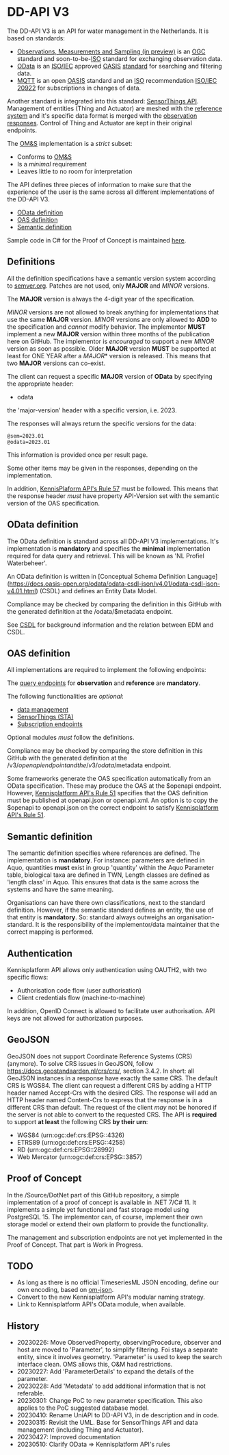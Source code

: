 # DD-API V3

The DD-API V3 is an API for water management in the Netherlands. 
It is based on standards:

- [Observations, Measurements and Sampling (in preview)](https://github.com/opengeospatial/om-swg) is an [OGC](https://www.ogc.org/) standard and soon-to-be-[ISO](https://www.iso.org/home.html) standard for exchanging observation data.
- [OData](https://odata.org) is an [ISO/IEC]() approved [OASIS](https://www.oasis-open.org/committees/tc_home.php?wg_abbrev=odata) [standard](https://standards.iso.org/ittf/PubliclyAvailableStandards/c069208_ISO_IEC_20802-1_2016.zip) for searching and filtering data.
- [MQTT](https://mqtt.org/) is an open [OASIS](https://www.oasis-open.org/committees/tc_home.php?wg_abbrev=odata) standard and an [ISO](https://www.iso.org/home.html) recommendation [ISO/IEC 20922](https://www.iso.org/standard/69466.html#:~:text=ISO%2FIEC%2020922%3A2016%20is%20a%20Client%20Server%20publish%2Fsubscribe%20messaging,designed%20so%20as%20to%20be%20easy%20to%20implement.) for subscriptions in changes of data.

Another standard is integrated into this standard: [SensorThings API](http://opengeospatial.github.io/e-learning/sta/text/main.html#:~:text=The%20SensorThings%20API%20allows%20for%20the%20access%20and,of%20being%20identified%20and%20integrated%20into%20communication%20networks.).
Management of entities (Thing and Actuator) are meshed with the [reference system](/required/reference.md) and it's specific data format is merged with the [observation responses](/Schemas/observation-schema.json).
Control of Thing and Actuator are kept in their original endpoints.

The [OM&S](https://github.com/opengeospatial/om-swg) implementation is a *strict* subset:

- Conforms to [OM&S](https://github.com/opengeospatial/om-swg)
- Is a *minimal* requirement
- Leaves little to no room for interpretation

The API defines three pieces of information to make sure that the experience of the user is the same across all 
different implementations of the DD-API V3.

- [OData definition](#odata-definition)
- [OAS definition](#oas-definition)
- [Semantic definition](#semantic-definition)

Sample code in C# for the Proof of Concept is maintained [here](https://github.com/DigitaleDeltaOrg/dd-api-v3-CSharp).

## Definitions

All the definition specifications have a semantic version system according to [semver.org](https://semver.org/).
Patches are not used, only **MAJOR** and *MINOR* versions.

The **MAJOR** version is always the 4-digit year of the specification.

*MINOR* versions are not allowed to break anything for implementations that use the same **MAJOR** version.
*MINOR* versions are only allowed to **ADD** to the specification and *cannot* modify behavior.
The implementor **MUST** implement a new **MAJOR** version within three months of the publication here on GitHub.
The implementor is *encouraged* to support a new *MINOR* version as soon as possible.
Older **MAJOR** version **MUST** be supported at least for ONE YEAR after a *MAJOR** version is released.
This means that two **MAJOR** versions can co-exist.

The client can request a specific **MAJOR** version of **OData** by specifying the appropriate header:

- odata

the 'major-version' header with a specific version, i.e. 2023.

The responses will always return the specific versions for the data:

```
@sem=2023.01
@odata=2023.01
```

This information is provided once per result page.

Some other items may be given in the responses, depending on the implementation.

In addition, [KennisPlaform API's Rule 57](https://publicatie.centrumvoorstandaarden.nl/api/adr/#api-57) must be followed.
This means that the response header *must* have property API-Version set with the semantic version of the OAS specification.

## OData definition

The OData definition is standard across all DD-API V3 implementations. It's implementation is **mandatory** 
and specifies the **minimal** implementation required for data query and retrieval.
This will be known as 'NL Profiel Waterbeheer'.

An OData definition is written in [Conceptual Schema Definition Language]
(https://docs.oasis-open.org/odata/odata-csdl-json/v4.01/odata-csdl-json-v4.01.html) (CSDL)
and defines an Entity Data Model.

Compliance may be checked by comparing the definition in this GitHub with the generated definition 
at the /odata/$metadata endpoint.

See [CSDL](https://docs.oasis-open.org/odata/odata-csdl-json/v4.01/odata-csdl-json-v4.01.html) for background 
information and the relation between EDM and CSDL.

## OAS definition

All implementations are required to implement the following endpoints:

The [query endpoints](required/query.md) for **observation** and **reference** are **mandatory**.

The following functionalities are *optional*:
- [data management](optional/data-management.md)
- [SensorThings (STA)](optional/sensorthings.md)
- [Subscription endpoints](optional/subscriptions.md)

Optional modules *must* follow the definitions.

Compliance may be checked by comparing the store definition in this GitHub with the generated definition at the 
/v3/$openapi endpoint and the /v3/odata/$metadata endpoint.

Some frameworks generate the OAS specification automatically from an OData specification. These may produce the OAS at the $openapi endpoint.
However,  [Kennisplatform API's Rule 51](https://publicatie.centrumvoorstandaarden.nl/api/adr/#api-51) specifies that the OAS definition must be published at openapi.json or openapi.xml.
An option is to copy the $openapi to openapi.json on the correct endpoint to satisfy [Kennisplatform API's Rule 51](https://publicatie.centrumvoorstandaarden.nl/api/adr/#api-51).

## Semantic definition

The semantic definition specifies where references are defined. The implementation is **mandatory**. 
For instance: parameters are defined in Aquo, quantities **must** exist in group 'quantity' within the 
Aquo Parameter table, biological taxa are defined in TWN, Length classes are defined as 'length class' in Aquo.
This ensures that data is the same across the systems and have the same meaning.

Organisations can have there own classifications, next to the standard definition. 
However, if the semantic standard defines an entity, the use of that entity is **mandatory**. 
So: standard always outweighs an organisation-standard.
It is the responsibility of the implementor/data maintainer that the correct mapping is performed.

## Authentication

Kennisplatform API allows only authentication using OAUTH2, with two specific flows:

- Authorisation code flow (user authorisation)
- Client credentials flow (machine-to-machine)

In addition, OpenID Connect is allowed to facilitate user authorisation.
API keys are not allowed for authorization purposes.

## GeoJSON

GeoJSON does not support Coordinate Reference Systems (CRS) (anymore). 
To solve CRS issues in GeoJSON, follow https://docs.geostandaarden.nl/crs/crs/, section 3.4.2.
In short: all GeoJSON instances in a response have exactly the same CRS. 
The default CRS is WGS84.
The client can request a different CRS by adding a HTTP header named Accept-Crs with the desired CRS.
The response will add an HTTP header named Content-Crs to express that the response is in a different CRS than default.
The request of the client *may* not be honored if the server is not able to convert to the requested CRS.
The API is **required** to support **at least** the following CRS **by their urn**:

- WGS84 (urn:ogc:def:crs:EPSG::4326)
- ETRS89 (urn:ogc:def:crs:EPSG::4258)
- RD (urn:ogc:def:crs:EPSG::28992)
- Web Mercator (urn:ogc:def:crs:EPSG::3857)

## Proof of Concept

In the /Source/DotNet part of this GitHub repository, a simple implementation of a proof of concept is available in .NET 7/C# 11.
It implements a simple yet functional and fast storage model using PostgreSQL 15. The implementor can, of course, implement their own storage model or extend their own platform to provide the functionality.

The management and subscription endpoints are not yet implemented in the Proof of Concept. That part is Work in Progress.

## TODO

- As long as there is no official TimeseriesML JSON encoding, define our own encoding, based on
  [om-json](https://github.com/peterataylor/om-json).
- Convert to the new Kennisplatform API's modular naming strategy.
- Link to Kennisplatform API's OData module, when available.

## History

- 20230226: Move ObservedProperty, observingProcedure, observer and host are moved to 'Parameter', 
  to simplify filtering. Foi stays a separate entity, since it involves geometry.
  'Parameter' is used to keep the search interface clean. OMS allows this, O&M had restrictions.
- 20230227: Add 'ParameterDetails' to expand the details of the parameter.
- 20230228: Add 'Metadata' to add additional information that is not referable.
- 20230301: Change PoC to new parameter specification. This also applies to the PoC suggested database model.
- 20230410: Rename UniAPI to DD-API V3, in de description and in code.
- 20230315: Revisit the UML. Base for SensorThings API and data management (including Thing and Actuator).
- 20230427: Improved documentation
- 20230510: Clarify OData => Kennisplatform API's rules

